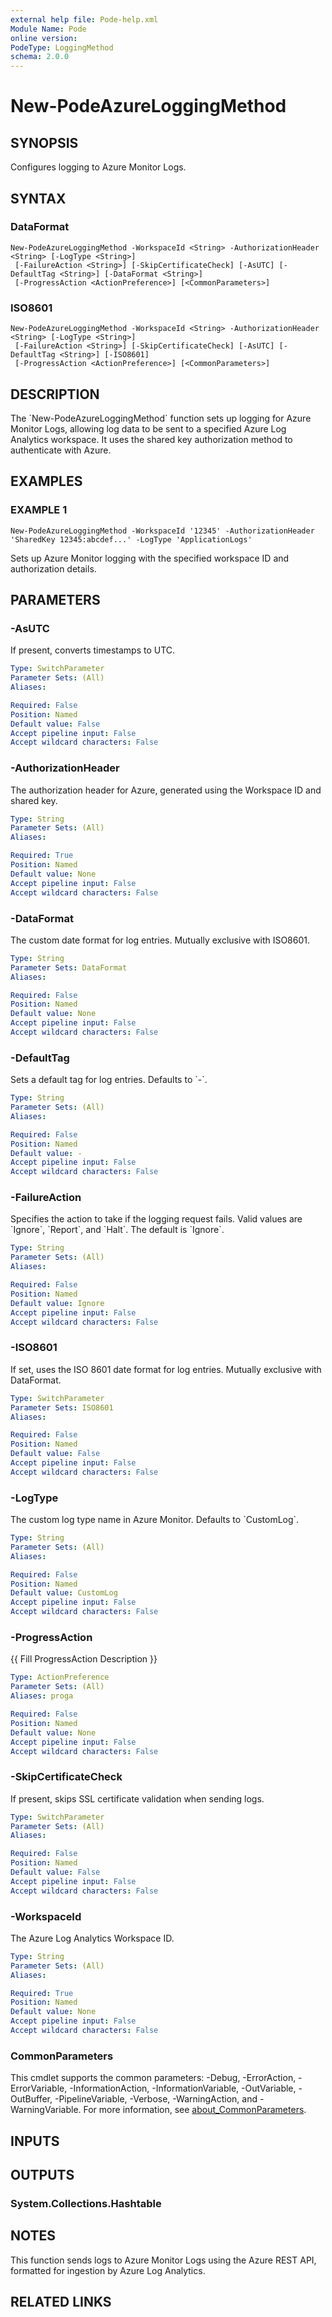 ```yaml
---
external help file: Pode-help.xml
Module Name: Pode
online version:
PodeType: LoggingMethod
schema: 2.0.0
---
```


# New-PodeAzureLoggingMethod

## SYNOPSIS
Configures logging to Azure Monitor Logs.

## SYNTAX

### DataFormat
```
New-PodeAzureLoggingMethod -WorkspaceId <String> -AuthorizationHeader <String> [-LogType <String>]
 [-FailureAction <String>] [-SkipCertificateCheck] [-AsUTC] [-DefaultTag <String>] [-DataFormat <String>]
 [-ProgressAction <ActionPreference>] [<CommonParameters>]
```

### ISO8601
```
New-PodeAzureLoggingMethod -WorkspaceId <String> -AuthorizationHeader <String> [-LogType <String>]
 [-FailureAction <String>] [-SkipCertificateCheck] [-AsUTC] [-DefaultTag <String>] [-ISO8601]
 [-ProgressAction <ActionPreference>] [<CommonParameters>]
```

## DESCRIPTION
The \`New-PodeAzureLoggingMethod\` function sets up logging for Azure Monitor Logs, allowing log data to be sent to a specified Azure Log Analytics workspace.
It uses the shared key authorization method to authenticate with Azure.

## EXAMPLES

### EXAMPLE 1
```
New-PodeAzureLoggingMethod -WorkspaceId '12345' -AuthorizationHeader 'SharedKey 12345:abcdef...' -LogType 'ApplicationLogs'
```

Sets up Azure Monitor logging with the specified workspace ID and authorization details.

## PARAMETERS

### -AsUTC
If present, converts timestamps to UTC.

```yaml
Type: SwitchParameter
Parameter Sets: (All)
Aliases:

Required: False
Position: Named
Default value: False
Accept pipeline input: False
Accept wildcard characters: False
```

### -AuthorizationHeader
The authorization header for Azure, generated using the Workspace ID and shared key.

```yaml
Type: String
Parameter Sets: (All)
Aliases:

Required: True
Position: Named
Default value: None
Accept pipeline input: False
Accept wildcard characters: False
```

### -DataFormat
The custom date format for log entries.
Mutually exclusive with ISO8601.

```yaml
Type: String
Parameter Sets: DataFormat
Aliases:

Required: False
Position: Named
Default value: None
Accept pipeline input: False
Accept wildcard characters: False
```

### -DefaultTag
Sets a default tag for log entries.
Defaults to \`-\`.

```yaml
Type: String
Parameter Sets: (All)
Aliases:

Required: False
Position: Named
Default value: -
Accept pipeline input: False
Accept wildcard characters: False
```

### -FailureAction
Specifies the action to take if the logging request fails.
Valid values are \`Ignore\`, \`Report\`, and \`Halt\`.
The default is \`Ignore\`.

```yaml
Type: String
Parameter Sets: (All)
Aliases:

Required: False
Position: Named
Default value: Ignore
Accept pipeline input: False
Accept wildcard characters: False
```

### -ISO8601
If set, uses the ISO 8601 date format for log entries.
Mutually exclusive with DataFormat.

```yaml
Type: SwitchParameter
Parameter Sets: ISO8601
Aliases:

Required: False
Position: Named
Default value: False
Accept pipeline input: False
Accept wildcard characters: False
```

### -LogType
The custom log type name in Azure Monitor.
Defaults to \`CustomLog\`.

```yaml
Type: String
Parameter Sets: (All)
Aliases:

Required: False
Position: Named
Default value: CustomLog
Accept pipeline input: False
Accept wildcard characters: False
```

### -ProgressAction
{{ Fill ProgressAction Description }}

```yaml
Type: ActionPreference
Parameter Sets: (All)
Aliases: proga

Required: False
Position: Named
Default value: None
Accept pipeline input: False
Accept wildcard characters: False
```

### -SkipCertificateCheck
If present, skips SSL certificate validation when sending logs.

```yaml
Type: SwitchParameter
Parameter Sets: (All)
Aliases:

Required: False
Position: Named
Default value: False
Accept pipeline input: False
Accept wildcard characters: False
```

### -WorkspaceId
The Azure Log Analytics Workspace ID.

```yaml
Type: String
Parameter Sets: (All)
Aliases:

Required: True
Position: Named
Default value: None
Accept pipeline input: False
Accept wildcard characters: False
```

### CommonParameters
This cmdlet supports the common parameters: -Debug, -ErrorAction, -ErrorVariable, -InformationAction, -InformationVariable, -OutVariable, -OutBuffer, -PipelineVariable, -Verbose, -WarningAction, and -WarningVariable. For more information, see [about_CommonParameters](http://go.microsoft.com/fwlink/?LinkID=113216).

## INPUTS

## OUTPUTS

### System.Collections.Hashtable
## NOTES
This function sends logs to Azure Monitor Logs using the Azure REST API, formatted for ingestion by Azure Log Analytics.

## RELATED LINKS
